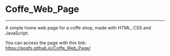 # Coffe_Web_Page
---
A simple home web page for a coffe shop, made with HTML, CSS and JavaScript.

You can access the page with this link: https://gogfs.github.io/Coffe_Web_Page/
